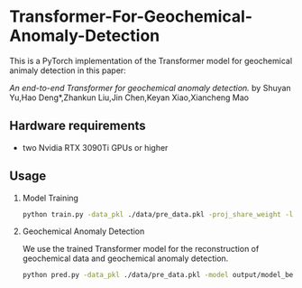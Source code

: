 # Transformer-For-Geochemical-Anomaly-Detection

This is a PyTorch implementation of the Transformer model for geochemical animaly detection in this paper: 

_An end-to-end Transformer for geochemical anomaly detection._ by Shuyan Yu,Hao Deng*,Zhankun Liu,Jin Chen,Keyan Xiao,Xiancheng Mao
	
## Hardware requirements
- two Nvidia RTX 3090Ti GPUs or higher

## Usage
 1. Model Training
    ```bash
    python train.py -data_pkl ./data/pre_data.pkl -proj_share_weight -label_smoothing -output_dir output -warmup 4000 -epoch 200 -b 8 -save_mode best -use_tb
    ```

2. Geochemical Anomaly Detection

    We use the trained Transformer model for the reconstruction of geochemical data and geochemical anomaly detection. 
    ```bash
    python pred.py -data_pkl ./data/pre_data.pkl -model output/model_best.chkpt
    ```